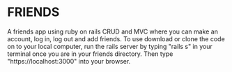 # FRIENDS

A friends app using ruby on rails CRUD and MVC where you can make an account, log in, log out and add friends.
To use download or clone the code on to your local computer, run the rails server by typing "rails s" in your terminal once you are in your friends directory. Then type "https://localhost:3000" into your browser.
